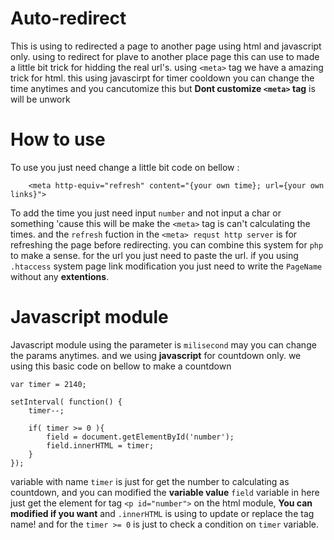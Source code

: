 # Auto-redirect
This is using to redirected a page to another page using html and javascript only.
using to redirect for plave to another place page this can use to made a little bit trick
for hidding the real url's. using ```<meta>``` tag we have a amazing trick for html.
this using javascirpt for timer cooldown you can change the time anytimes and you cancutomize this 
but **Dont customize ```<meta>``` tag** is will be unwork

# How to use
To use you just need change a little bit code on bellow :
```
    <meta http-equiv="refresh" content="{your own time}; url={your own links}">
```
To add the time you just need input ```number``` and not input a char or something 'cause this will
be make the ```<meta>``` tag is can't calculating the times. and the ```refresh``` fuction in the ```<meta> requst http server```
is for refreshing the page before redirecting. you can combine this system for ```php``` to make a sense. 
for the url you just need to paste the url. if you using ```.htaccess``` system page link modification
you just need to write the ```PageName``` without any **extentions**.

# Javascript module
Javascript module using the parameter is ```milisecond``` may you can change the params anytimes.
and we using **javascript** for countdown only.
we using this basic code on bellow to make a countdown
```
var timer = 2140;

setInterval( function() {
    timer--;

    if( timer >= 0 ){
        field = document.getElementById('number');
        field.innerHTML = timer;
    }
});
```
variable with name ```timer``` is just for get the number to calculating as countdown, and you can modified the **variable value** 
```field``` variable in here just get the element for tag ```<p id="number">``` on the html module, **You can modified if you want**
and ```.innerHTML``` is using to update or replace the tag name! and for the ```timer >= 0``` is just to check a condition on ```timer``` variable.
